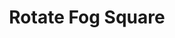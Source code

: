 ---
title: "Rotate Fog Square"
description: "Rotating square with a fog effect."
pubDate: "2022-01-01"
updateDate: "2022-01-01"
heroImage: '/assets/craft/aesthetic/8.png'
shader:
    src: "square/rotate_2.frag"
---